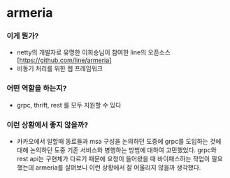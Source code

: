 # armeria

### 이게 뭔가?
- netty의 개발자로 유명한 이희승님이 참여한 line의 오픈소스 [https://github.com/line/armeria]
- 비동기 처리를 위한 웹 프레임워크

### 어떤 역할을 하는지?
- grpc, thrift, rest 를 모두 지원할 수 있다

### 이런 상황에서 좋지 않을까?
- 카카오에서 일할때 동료들과 msa 구성을 논의하던 도중에 grpc를 도입하는 것에 대해 논의하던 도중 기존 서비스와 병행하는 방법에 대하여 고민했었다.
grpc와 rest api는 구현체가 다르기 때문에 요청이 들어왔을 때 바이패스하는 작업이 필요했는데 armeria를 살펴보니 이런 상황에서 잘 어울리지 않을까 생각했다.


   
